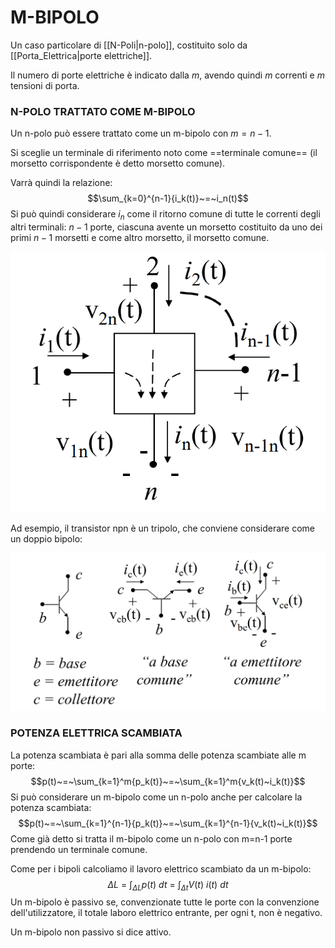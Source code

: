 # M-BIPOLO
Un caso particolare di [[N-Poli|n-polo]], costituito solo da [[Porta_Elettrica|porte elettriche]].

Il numero di porte elettriche è indicato dalla $m$, avendo quindi $m$ correnti e $m$ tensioni di porta.

### N-POLO TRATTATO COME M-BIPOLO
Un n-polo può essere trattato come un m-bipolo con $m=n-1$.

Si sceglie un terminale di riferimento noto come ==terminale comune== (il morsetto corrispondente è detto morsetto comune).

Varrà quindi la relazione:
$$\sum_{k=0}^{n-1}{i_k(t)}~=~i_n(t)$$
Si può quindi considerare $i_n$ come il ritorno comune di tutte le correnti degli altri terminali: $n-1$ porte, ciascuna avente un morsetto costituito da uno dei primi $n-1$ morsetti e come altro morsetto, il morsetto comune.

![M-BIPOLO|500](Images/M-Bipolo_1.png)

Ad esempio, il transistor npn è un tripolo, che conviene considerare come un doppio bipolo:

![TRANSISTOR NPN|500](Images/M-Bipolo_2.png)

### POTENZA ELETTRICA SCAMBIATA
La potenza scambiata è pari alla somma delle potenza scambiate alle m porte:
$$p(t)~=~\sum_{k=1}^m{p_k(t)}~=~\sum_{k=1}^m{v_k(t)~i_k(t)}$$
Si può considerare un m-bipolo come un n-polo anche per calcolare la potenza scambiata:
$$p(t)~=~\sum_{k=1}^{n-1}{p_k(t)}~=~\sum_{k=1}^{n-1}{v_k(t)~i_k(t)}$$
Come già detto si tratta il m-bipolo come un n-polo con m=n-1 porte prendendo un terminale comune.

Come per i bipoli calcoliamo il lavoro elettrico scambiato da un m-bipolo:
$$\Delta L~=~\int_{\Delta L}{p(t)~dt~=~\int_{\Delta t}{V(t)~i(t)~dt}}$$
Un m-bipolo è passivo se, convenzionate tutte le porte con la convenzione dell'utilizzatore, il totale laboro elettrico entrante, per ogni t, non è negativo.

Un m-bipolo non passivo si dice attivo.